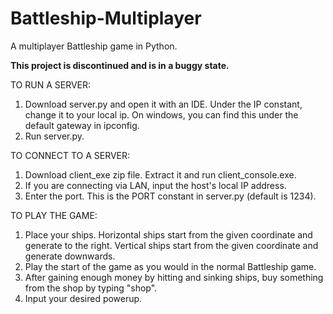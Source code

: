 # Battleship-Multiplayer

A multiplayer Battleship game in Python.

**This project is discontinued and is in a buggy state.**

TO RUN A SERVER:
1. Download server.py and open it with an IDE. Under the IP constant, change it to your local ip. On windows, you can find this under the default gateway in ipconfig.
2. Run server.py.

TO CONNECT TO A SERVER:
1. Download client_exe zip file. Extract it and run client_console.exe.
2. If you are connecting via LAN, input the host's local IP address.
3. Enter the port. This is the PORT constant in server.py (default is 1234).

TO PLAY THE GAME:
1. Place your ships. Horizontal ships start from the given coordinate and generate to the right. Vertical ships start from the given coordinate and generate downwards.
2. Play the start of the game as you would in the normal Battleship game.
3. After gaining enough money by hitting and sinking ships, buy something from the shop by typing "shop".
4. Input your desired powerup.
